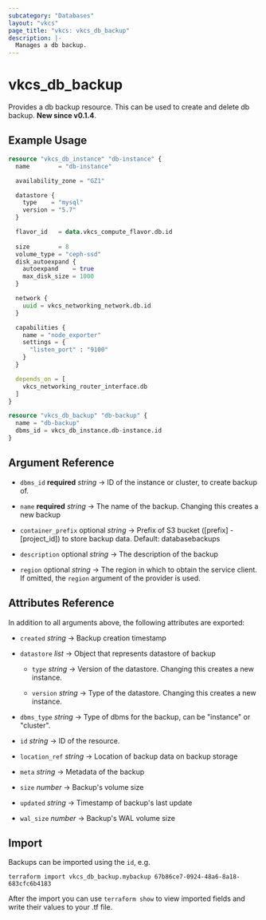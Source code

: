 ```yaml
---
subcategory: "Databases"
layout: "vkcs"
page_title: "vkcs: vkcs_db_backup"
description: |-
  Manages a db backup.
---
```


# vkcs_db_backup

Provides a db backup resource. This can be used to create and delete db backup. **New since v0.1.4**.

## Example Usage

```terraform
resource "vkcs_db_instance" "db-instance" {
  name        = "db-instance"

  availability_zone = "GZ1"

  datastore {
    type    = "mysql"
    version = "5.7"
  }

  flavor_id   = data.vkcs_compute_flavor.db.id
  
  size        = 8
  volume_type = "ceph-ssd"
  disk_autoexpand {
    autoexpand    = true
    max_disk_size = 1000
  }

  network {
    uuid = vkcs_networking_network.db.id
  }

  capabilities {
    name = "node_exporter"
    settings = {
      "listen_port" : "9100"
    }
  }

  depends_on = [
    vkcs_networking_router_interface.db
  ]
}

resource "vkcs_db_backup" "db-backup" {
  name = "db-backup"
  dbms_id = vkcs_db_instance.db-instance.id
}
```
## Argument Reference
- `dbms_id` **required** *string* &rarr;  ID of the instance or cluster, to create backup of.

- `name` **required** *string* &rarr;  The name of the backup. Changing this creates a new backup

- `container_prefix` optional *string* &rarr;  Prefix of S3 bucket ([prefix] - [project_id]) to store backup data. Default: databasebackups

- `description` optional *string* &rarr;  The description of the backup

- `region` optional *string* &rarr;  The region in which to obtain the service client. If omitted, the `region` argument of the provider is used.


## Attributes Reference
In addition to all arguments above, the following attributes are exported:
- `created` *string* &rarr;  Backup creation timestamp

- `datastore`  *list* &rarr;  Object that represents datastore of backup
  - `type` *string* &rarr;  Version of the datastore. Changing this creates a new instance.

  - `version` *string* &rarr;  Type of the datastore. Changing this creates a new instance.


- `dbms_type` *string* &rarr;  Type of dbms for the backup, can be "instance" or "cluster".

- `id` *string* &rarr;  ID of the resource.

- `location_ref` *string* &rarr;  Location of backup data on backup storage

- `meta` *string* &rarr;  Metadata of the backup

- `size` *number* &rarr;  Backup's volume size

- `updated` *string* &rarr;  Timestamp of backup's last update

- `wal_size` *number* &rarr;  Backup's WAL volume size



## Import

Backups can be imported using the `id`, e.g.

```shell
terraform import vkcs_db_backup.mybackup 67b86ce7-0924-48a6-8a18-683cfc6b4183
```

After the import you can use ```terraform show``` to view imported fields and write their values to your .tf file.
